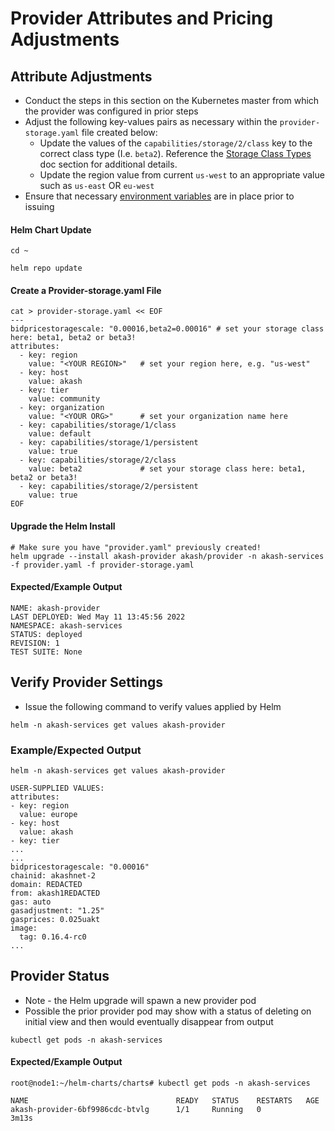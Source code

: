 # Provider Attributes and Pricing Adjustments

## Attribute Adjustments

* Conduct the steps in this section on the Kubernetes master from which the provider was configured in prior steps
* Adjust the following key-values pairs as necessary within the `provider-storage.yaml` file created below:
  * Update the values of the `capabilities/storage/2/class` key to the correct class type (I.e. `beta2`).  Reference the [Storage Class Types](storage-class-types.md) doc section for additional details.
  * Update the region value from current `us-west` to an appropriate value such as `us-east` OR `eu-west`
* Ensure that necessary [environment variables](../akash-cloud-provider-build-with-helm-charts/step-6-provider-build-via-helm-chart.md) are in place prior to issuing

#### Helm Chart Update

```
cd ~

helm repo update
```

#### Create a Provider-storage.yaml File

```
cat > provider-storage.yaml << EOF
---
bidpricestoragescale: "0.00016,beta2=0.00016" # set your storage class here: beta1, beta2 or beta3!
attributes:
  - key: region
    value: "<YOUR REGION>"   # set your region here, e.g. "us-west"
  - key: host
    value: akash
  - key: tier
    value: community
  - key: organization
    value: "<YOUR ORG>"      # set your organization name here
  - key: capabilities/storage/1/class
    value: default
  - key: capabilities/storage/1/persistent
    value: true
  - key: capabilities/storage/2/class
    value: beta2             # set your storage class here: beta1, beta2 or beta3!
  - key: capabilities/storage/2/persistent
    value: true
EOF
```

#### Upgrade the Helm Install

```
# Make sure you have "provider.yaml" previously created!
helm upgrade --install akash-provider akash/provider -n akash-services -f provider.yaml -f provider-storage.yaml
```

#### Expected/Example Output

```
NAME: akash-provider
LAST DEPLOYED: Wed May 11 13:45:56 2022
NAMESPACE: akash-services
STATUS: deployed
REVISION: 1
TEST SUITE: None
```

## Verify Provider Settings

* Issue the following command to verify values applied by Helm&#x20;

```
helm -n akash-services get values akash-provider
```

### Example/Expected Output

```
helm -n akash-services get values akash-provider

USER-SUPPLIED VALUES:
attributes:
- key: region
  value: europe
- key: host
  value: akash
- key: tier
...
...
bidpricestoragescale: "0.00016"
chainid: akashnet-2
domain: REDACTED
from: akash1REDACTED
gas: auto
gasadjustment: "1.25"
gasprices: 0.025uakt
image:
  tag: 0.16.4-rc0
...
```

## Provider Status

* Note - the Helm upgrade will spawn a new provider pod
* Possible the prior provider pod may show with a status of deleting on initial view and then would eventually disappear from output

```
kubectl get pods -n akash-services
```

#### Expected/Example Output

```
root@node1:~/helm-charts/charts# kubectl get pods -n akash-services

NAME                                 READY   STATUS    RESTARTS   AGE
akash-provider-6bf9986cdc-btvlg      1/1     Running   0          3m13s
```
